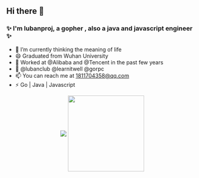 <div width="80%">
	
## Hi there 👋

### ✨ I'm lubanproj, a gopher , also a java and javascript engineer ✨

- 🌱 I’m currently thinking the meaning of life 
- 😄 Graduated from Wuhan University
- 🤔 Worked at @Alibaba and @Tencent in the past few years
- 💬 @lubanclub @learnitwell @gorpc
- 📫 You can reach me at 1811704358@qq.com
- ⚡ Go | Java | Javascript 

<div align="center">
<img src="https://github-readme-stats.vercel.app/api?username=lubanproj&show_icons=true&theme=vue" align="center"/>

<img src="https://camo.githubusercontent.com/62da68eb62b1e5f175f7d1f0191dd89a653d7908feb22d37d4a0ab07365d6791/68747470733a2f2f6d656469612e67697068792e636f6d2f6d656469612f4d3967624264396e6244724f5475314d71782f67697068792e676966" weight="200px" height="200px" align="center"/>
</div>

</div>
